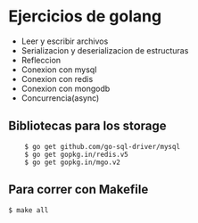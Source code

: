 # Ejercicios de golang

* Leer y escribir archivos
* Serializacion y deserializacion de estructuras
* Refleccion 
* Conexion con mysql
* Conexion con redis 
* Conexion con mongodb
* Concurrencia(async)

## Bibliotecas para los storage
```shell
    $ go get github.com/go-sql-driver/mysql
    $ go get gopkg.in/redis.v5
    $ go get gopkg.in/mgo.v2
```

## Para correr con Makefile
```shell
$ make all
```